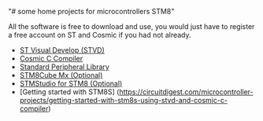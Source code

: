 "# some home projects for microcontrollers STM8" 

All the software is free to download and use, you would just have to register a free account on ST and Cosmic if you had not already.

* [ST Visual Develop (STVD)](https://www.st.com/en/development-tools/stvd-stm8.html)
* [Cosmic C Compiler](https://www.cosmicsoftware.com/download_stm8_free.php)
* [Standard Peripheral Library ](https://github.com/CircuitDigest/STM8S103F3_SPL)
* [STM8Cube Mx (Optional)](https://grid.malven.co/)
* [STMStudio for STM8 (Optional)](https://www.st.com/en/development-tools/stm-studio-stm8.html)
* [Getting started with STM8S] (https://circuitdigest.com/microcontroller-projects/getting-started-with-stm8s-using-stvd-and-cosmic-c-compiler)